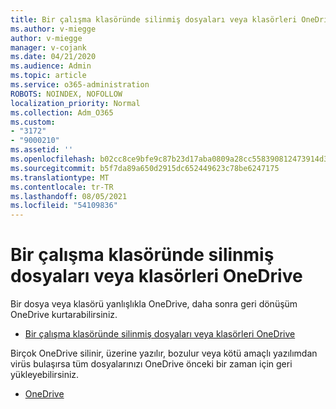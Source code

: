 ```yaml
---
title: Bir çalışma klasöründe silinmiş dosyaları veya klasörleri OneDrive
ms.author: v-miegge
author: v-miegge
manager: v-cojank
ms.date: 04/21/2020
ms.audience: Admin
ms.topic: article
ms.service: o365-administration
ROBOTS: NOINDEX, NOFOLLOW
localization_priority: Normal
ms.collection: Adm_O365
ms.custom:
- "3172"
- "9000210"
ms.assetid: ''
ms.openlocfilehash: b02cc8ce9bfe9c87b23d17aba0809a28cc558390812473914d378d60ea30a660
ms.sourcegitcommit: b5f7da89a650d2915dc652449623c78be6247175
ms.translationtype: MT
ms.contentlocale: tr-TR
ms.lasthandoff: 08/05/2021
ms.locfileid: "54109836"
---
```

# <a name="restore-deleted-files-or-folders-in-onedrive"></a>Bir çalışma klasöründe silinmiş dosyaları veya klasörleri OneDrive

Bir dosya veya klasörü yanlışlıkla OneDrive, daha sonra geri dönüşüm OneDrive kurtarabilirsiniz.

* [Bir çalışma klasöründe silinmiş dosyaları veya klasörleri OneDrive](https://support.office.com/article/restore-deleted-files-or-folders-in-onedrive-949ada80-0026-4db3-a953-c99083e6a84f)

Birçok OneDrive silinir, üzerine yazılır, bozulur veya kötü amaçlı yazılımdan virüs bulaşırsa tüm dosyalarınızı OneDrive önceki bir zaman için geri yükleyebilirsiniz.

* [OneDrive](https://support.office.com/article/Restore-your-OneDrive-fa231298-759d-41cf-bcd0-25ac53eb8a15)
